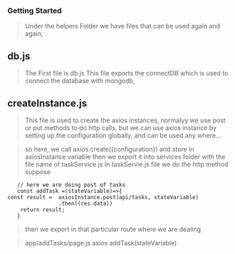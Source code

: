 ### Getting Started 

>Under the helpers Folder we have files that can be used again and again,

## db.js
> The First file is db.js This file exports the connectDB which is used to connect the database with mongodb, 

## createInstance.js
> This file is used to create the axios instances, normalyy we use post or put methods to do http calls, but we can use axios instance by setting up the configuration globally, and can be used any where...

> so here, we call axios.create({configuration}) and store in axiosInstance variable
> then we export it into services folder with the file name of taskService.js
> In taskServie.js file we do the http method suppose
       
       // here we are doing post of tasks
       const addTask =(stateVariable)=>{
    const result =  axiosInstance.post(api/tasks, stateVariable)
                    .then((res.data))
        return result;
       }

> then we export in that particular route where we are dealing

>  app/addTasks/page.js
    axios addTask(stateVariable)




